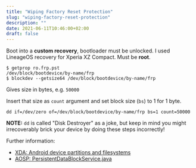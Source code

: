 ```yaml
---
title: "Wiping Factory Reset Protection"
slug: "wiping-factory-reset-protection"
description: ""
date: 2021-06-11T10:46:00+02:00
draft: false
---
```


Boot into a **custom recovery**, bootloader must be unlocked.
I used LineageOS recovery for Xperia XZ Compact.
Must be **root**.

```
$ getprop ro.frp.pst
/dev/block/bootdevice/by-name/frp
$ blockdev --getsize64 /dev/block/bootdevice/by-name/frp
```
Gives size in bytes, e.g. `50000`

Insert that size as `count` argument and set block size (`bs`) to 1 for 1 byte.

```
dd if=/dev/zero of=/dev/block/bootdevice/by-name/frp bs=1 count=50000
```

**NOTE:** `dd` is called "Disk Destroyer" as a joke, but keep in mind you might
irrecoverably brick your device by doing these steps incorrectly!

Further information:

- [XDA: Android device partitions and filesystems](https://forum.xda-developers.com/t/info-android-device-partitions-and-filesystems.3586565/)
- [AOSP: PersistentDataBlockService.java](https://android.googlesource.com/platform/frameworks/base/+/refs/tags/android-9.0.0_r47/services/core/java/com/android/server/PersistentDataBlockService.java#308)
